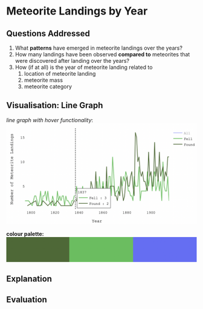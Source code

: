 # Meteorite Landings by Year

## Questions Addressed
1. What **patterns** have emerged in meteorite landings over the years?
2. How many landings have been observed **compared to** meteorites that were discovered after landing over the years?
3. How (if at all) is the year of meteorite landing related to 
   1. location of meteorite landing
   2. meteorite mass
   3. meteorite category

## Visualisation: Line Graph

*line graph with hover functionality*:
![](images/line%20graph.png)

**colour palette:**
![](images/discovery%20colour%20palette.png)

## Explanation

## Evaluation


